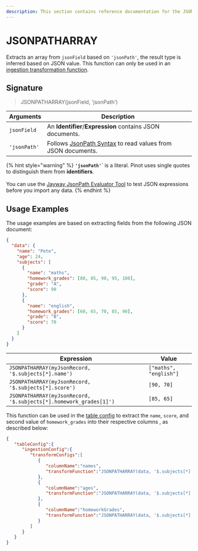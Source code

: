 ```yaml
---
description: This section contains reference documentation for the JSONPATHARRAY function.
---
```


# JSONPATHARRAY

Extracts an array from `jsonField` based on `'jsonPath'`, the result type is inferred based on JSON value. This function can only be used in an [ingestion transformation function](../../developers/advanced/ingestion-level-transformations.md).

## Signature

> JSONPATHARRAY(jsonField, 'jsonPath')

| Arguments    | Description                                                                                            |
| ------------ | ------------------------------------------------------------------------------------------------------ |
| `jsonField`  | An **Identifier**/**Expression** contains JSON documents.                                              |
| `'jsonPath'` | Follows [JsonPath Syntax](https://goessner.net/articles/JsonPath/) to read values from JSON documents. |

{% hint style="warning" %}
**`'jsonPath'`**\` is a literal. Pinot uses single quotes to distinguish them from **identifiers**.\
\
You can use the [Jayway JsonPath Evaluator Tool](https://jsonpath.herokuapp.com/) to test JSON expressions before you import any data.&#x20;
{% endhint %}



## Usage Examples

The usage examples are based on extracting fields from the following JSON document:

```json
{
  "data": {
    "name": "Pete",
    "age": 24,
    "subjects": [
      {
        "name": "maths",
        "homework_grades": [80, 85, 90, 95, 100],
        "grade": "A",
        "score": 90
      },
      {
        "name": "english",
        "homework_grades": [60, 65, 70, 85, 90],
        "grade": "B",
        "score": 70
      }
    ]
  }
}
```

| Expression                                                        | Value                  |
| ----------------------------------------------------------------- | ---------------------- |
| `JSONPATHARRAY(myJsonRecord, '$.subjects[*].name')`               | `["maths", "english"]` |
| `JSONPATHARRAY(myJsonRecord, '$.subjects[*].score')`              | `[90, 70]`             |
| `JSONPATHARRAY(myJsonRecord, '$.subjects[*].homework_grades[1]')` | `[85, 65]`             |

This function can be used in the [table config](../table.md) to extract the `name`, `score`, and second value of `homework_grades` into their respective columns , as described below:

```json
{
   "tableConfig":{
      "ingestionConfig":{
         "transformConfigs":[
            {
               "columnName":"names",
               "transformFunction":"JSONPATHARRAY(data, '$.subjects[*].name')"
            },
            {
               "columnName":"ages",
               "transformFunction":"JSONPATHARRAY(data, '$.subjects[*].score')"
            },
            {
               "columnName":"homeworkGrades",
               "transformFunction":"JSONPATHARRAY(data, '$.subjects[*].homework_grades[1]')"
            }
         ]
      }
   }
}
```
